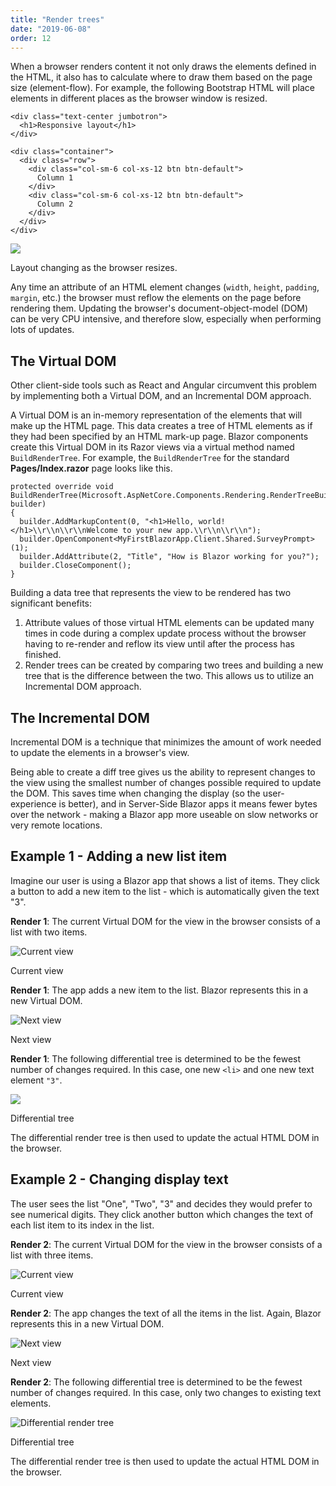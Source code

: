 ```yaml
---
title: "Render trees"
date: "2019-06-08"
order: 12
---
```


When a browser renders content it not only draws the elements defined in the HTML,
it also has to calculate where to draw them based on the page size (element-flow).
For example, the following Bootstrap HTML will place elements in different places as the browser window is resized.

```razor
<div class="text-center jumbotron">
  <h1>Responsive layout</h1>
</div>
  
<div class="container">
  <div class="row">
    <div class="col-sm-6 col-xs-12 btn btn-default">
      Column 1
    </div>
    <div class="col-sm-6 col-xs-12 btn btn-default">
      Column 2
    </div>
  </div>
</div>
```

![](images/ResponsiveHtml.gif)

Layout changing as the browser resizes.

Any time an attribute of an HTML element changes (`width`, `height`, `padding`, `margin`, etc.)
the browser must reflow the elements on the page before rendering them.
Updating the browser's document-object-model (DOM) can be very CPU intensive, and therefore slow,
especially when performing lots of updates.

## The Virtual DOM

Other client-side tools such as React and Angular circumvent this problem by implementing both a Virtual DOM,
and an Incremental DOM approach.

A Virtual DOM is an in-memory representation of the elements that will make up the HTML page.
This data creates a tree of HTML elements as if they had been specified by an HTML mark-up page.
Blazor components create this Virtual DOM in its Razor views via a virtual method named `BuildRenderTree`.
For example, the `BuildRenderTree` for the standard **Pages/Index.razor** page looks like this.

```razor
protected override void BuildRenderTree(Microsoft.AspNetCore.Components.Rendering.RenderTreeBuilder builder)
{
  builder.AddMarkupContent(0, "<h1>Hello, world!</h1>\\r\\n\\r\\nWelcome to your new app.\\r\\n\\r\\n");
  builder.OpenComponent<MyFirstBlazorApp.Client.Shared.SurveyPrompt>(1);
  builder.AddAttribute(2, "Title", "How is Blazor working for you?");
  builder.CloseComponent();
}
```

Building a data tree that represents the view to be rendered has two significant benefits:

1. Attribute values of those virtual HTML elements can be updated many times in code during a complex update process
   without the browser having to re-render and reflow its view until after the process has finished.
2. Render trees can be created by comparing two trees and building a new tree that is the difference between the two.
   This allows us to utilize an Incremental DOM approach.

## The Incremental DOM

Incremental DOM is a technique that minimizes the amount of work needed to update the elements in a browser's view.

Being able to create a diff tree gives us the ability to represent changes to the view using the smallest number of
changes possible required to update the DOM.
This saves time when changing the display (so the user-experience is better),
and in Server-Side Blazor apps it means fewer bytes over the network -
making a Blazor app more useable on slow networks or very remote locations.

## Example 1 - Adding a new list item

Imagine our user is using a Blazor app that shows a list of items. They click a button to add a new item to the list -
which is automatically given the text "3".

**Render 1**: The current Virtual DOM for the view in the browser consists of a list with two items.

![Current view](images/Incremental-1-Current.png)

Current view

**Render 1**: The app adds a new item to the list. Blazor represents this in a new Virtual DOM.

![Next view](images/Incremental-1-Next.png)

Next view

**Render 1**: The following differential tree is determined to be the fewest number of changes required.
In this case, one new `<li>` and one new text element `"3"`.

![](images/Incremental-1-Diff.png)

Differential tree

The differential render tree is then used to update the actual HTML DOM in the browser.

## Example 2 - Changing display text

The user sees the list "One", "Two", "3" and decides they would prefer to see numerical digits.
They click another button which changes the text of each list item to its index in the list.

**Render 2**: The current Virtual DOM for the view in the browser consists of a list with three items.

![Current view](images/Incremental-2-CurrentB.png)

Current view

**Render 2**: The app changes the text of all the items in the list. Again, Blazor represents this in a new Virtual DOM.

![Next view](images/Incremental-2-Next.png)

Next view

**Render 2**: The following differential tree is determined to be the fewest number of changes required. In this case,
only two changes to existing text elements.

![Differential render tree](images/Incremental-2-Diff.png)

Differential tree

The differential render tree is then used to update the actual HTML DOM in the browser.
